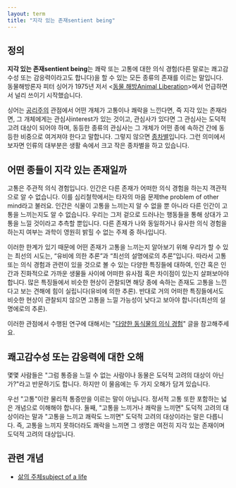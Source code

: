 ```yaml
---
layout: term
title: "지각 있는 존재sentient being"
---
```

## 정의

**지각 있는 존재sentient being**는 쾌락 또는 고통에 대한 의식 경험(다른 말로는 쾌고감수성 또는 감응력이라고도 합니다)을 할 수 있는 모든 종류의 존재를 이르는 말입니다. 동물해방론자 피터 싱어가 1975년 저서 \<[동물 해방Animal Liberation](/2019/07/28/animal-liberation.html)\>에서 언급하면서 널리 쓰이기 시작했습니다.

싱어는 [공리주의](/terms/utilitarianism.html) 관점에서 어떤 개체가 고통이나 쾌락을 느낀다면, 즉 지각 있는 존재라면, 그 개체에게는 관심사interest가 있는 것이고, 관심사가 있다면 그 관심사는 도덕적 고려 대상이 되어야 하며, 동등한 종류의 관심사는 그 개체가 어떤 종에 속하건 간에 동등한 비중으로 여겨져야 한다고 말합니다. 그렇지 않으면 [종차별](/terms/speciesism.html)입니다. 그런 의미에서 보자면 인류의 대부분은 생활 속에서 크고 작은 종차별을 하고 있습니다.

## 어떤 종들이 지각 있는 존재일까

고통은 주관적 의식 경험입니다. 인간은 다른 존재가 어떠한 의식 경험을 하는지 객관적으로 알 수 없습니다. 이를 심리철학에서는 타자의 마음 문제the problem of other mind라고 불러요. 인간은 식물이 고통을 느끼는지 알 수 없을 뿐 아니라 다른 인간이 고통을 느끼는지도 알 수 없습니다. 우리는 그저 겉으로 드러나는 행동들을 통해 상대가 고통을 느낄 것이라고 추측할 뿐입니다. 다른 존재가 나와 동일하거나 유사한 의식 경험을 하는지 여부는 과학이 영원히 밝힐 수 없는 주제 중 하나입니다.

이러한 한계가 있기 때문에 어떤 존재가 고통을 느끼는지 알아보기 위해 우리가 할 수 있는 최선의 시도는, “유비에 의한 추론”과 “최선의 설명에로의 추론”입니다. 따라서 고통 또는 의식 경험과 관련이 있을 것으로 볼 수 있는 다양한 특징들에 대하여, 인간 혹은 인간과 진화적으로 가까운 생물들 사이에 어떠한 유사점 혹은 차이점이 있는지 살펴보아야 합니다. 많은 특징들에서 비슷한 현상이 관찰되면 해당 종에 속하는 존재도 고통을 느낀다고 보는 견해에 힘이 실립니다(유비에 의한 추론). 반대로 거의 어떠한 특징들에서도 비슷한 현상이 관찰되지 않으면 고통을 느낄 가능성이 낮다고 보아야 합니다(최선의 설명에로의 추론).

이러한 관점에서 수행된 연구에 대해서는 "[다양한 동식물의 의식 경험](https://veganstudies.github.io/2019/10/22/sentience-table.html)" 글을 참고해주세요.

## 쾌고감수성 또는 감응력에 대한 오해

몇몇 사람들은 "그럼 통증을 느낄 수 없는 사람이나 동물은 도덕적 고려의 대상이 아닌가?"라고 반문하기도 합니다. 하지만 이 물음에는 두 가지 오해가 담겨 있습니다.

우선 "고통"이란 물리적 통증만을 이르는 말이 아닙니다. 정서적 고통 또한 포함하는 넓은 개념으로 이해해야 합니다. 둘째, "고통을 느끼거나 쾌락을 느끼면" 도덕적 고려의 대상이라는 말과 "고통을 느끼고 쾌락도 느끼면" 도덕적 고려의 대상이라는 말은 다릅니다. 즉, 고통을 느끼지 못하더라도 쾌락을 느끼면 그 생명은 여전히 지각 있는 존재이며 도덕적 고려의 대상입니다.

## 관련 개념

* [삶의 주체subject of a life](/terms/subject-of-a-life.html)
